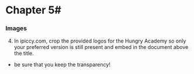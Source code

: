 # Chapter 5#
### Images ###

4. In ipiccy.com, crop the provided logos for the Hungry Academy so only your preferred version is still present and embed in the document above the title.
  * be sure that you keep the transparency!
